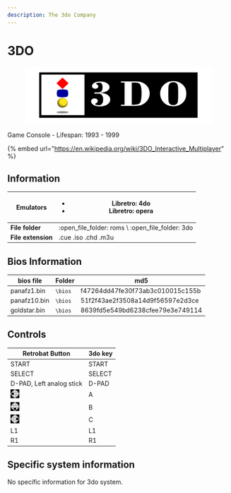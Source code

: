 ```yaml
---
description: The 3do Company
---
```


# 3DO

<figure><img src="https://raw.githubusercontent.com/fabricecaruso/es-theme-carbon/master/art/logos/3do.svg" alt=""><figcaption></figcaption></figure>

Game Console - Lifespan: 1993 - 1999

{% embed url="https://en.wikipedia.org/wiki/3DO_Interactive_Multiplayer" %}

## Information

| **Emulators**      | <ul><li>Libretro: 4do</li><li>Libretro: opera</li></ul> |
| ------------------ | ------------------------------------------------------- |
| **File folder**    | :open\_file\_folder: roms \ :open\_file\_folder: 3do    |
| **File extension** | .cue .iso .chd .m3u                                     |

## Bios Information

| bios file    | Folder  | md5                              |
| ------------ | ------- | -------------------------------- |
| panafz1.bin  | `\bios` | f47264dd47fe30f73ab3c010015c155b |
| panafz10.bin | `\bios` | 51f2f43ae2f3508a14d9f56597e2d3ce |
| goldstar.bin | `\bios` | 8639fd5e549bd6238cfee79e3e749114 |

## Controls

| Retrobat Button                                 | 3do key |
| ----------------------------------------------- | ------- |
| START                                           | START   |
| SELECT                                          | SELECT  |
| D-PAD, Left analog stick                        | D-PAD   |
| ![](<../.gitbook/assets/image (2).png>)         | A       |
| ![](<../.gitbook/assets/image (1) (2) (1).png>) | B       |
| ![](<../.gitbook/assets/image (4).png>)         | C       |
| L1                                              | L1      |
| R1                                              | R1      |

## Specific system information

No specific information for 3do system.
